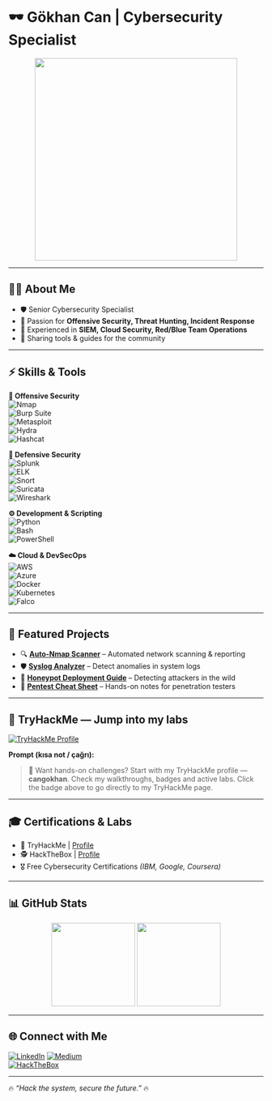 # 🕶️ Gökhan Can | Cybersecurity Specialist  

<p align="center">
  <img src="https://upload.wikimedia.org/wikipedia/commons/6/64/Digital_rain_animation_medium_letters_shine.gif" width="400" />
</p>  

---

## 👨‍💻 About Me  
- 🛡️ Senior Cybersecurity Specialist  
- 🎯 Passion for **Offensive Security, Threat Hunting, Incident Response**  
- 🧰 Experienced in **SIEM, Cloud Security, Red/Blue Team Operations**  
- 🚀 Sharing tools & guides for the community  

---

## ⚡ Skills & Tools  

**🔴 Offensive Security**  
![Nmap](https://img.shields.io/badge/-Nmap-2E3440?logo=linux&logoColor=white)  
![Burp Suite](https://img.shields.io/badge/-Burp%20Suite-F37726?logo=burp-suite&logoColor=white)  
![Metasploit](https://img.shields.io/badge/-Metasploit-2C2C2C?logo=metasploit&logoColor=blue)  
![Hydra](https://img.shields.io/badge/-Hydra-333333?logo=gnu-bash&logoColor=green)  
![Hashcat](https://img.shields.io/badge/-Hashcat-2E3440?logo=lock&logoColor=yellow)  

**🔵 Defensive Security**  
![Splunk](https://img.shields.io/badge/-Splunk-000000?logo=splunk&logoColor=white)  
![ELK](https://img.shields.io/badge/-ELK%20Stack-005571?logo=elastic&logoColor=white)  
![Snort](https://img.shields.io/badge/-Snort-CC0000?logo=piggy-bank&logoColor=white)  
![Suricata](https://img.shields.io/badge/-Suricata-2E3440?logo=shield&logoColor=orange)  
![Wireshark](https://img.shields.io/badge/-Wireshark-1679A7?logo=wireshark&logoColor=white)  

**⚙️ Development & Scripting**  
![Python](https://img.shields.io/badge/-Python-3776AB?logo=python&logoColor=white)  
![Bash](https://img.shields.io/badge/-Bash-121011?logo=gnu-bash&logoColor=white)  
![PowerShell](https://img.shields.io/badge/-PowerShell-5391FE?logo=powershell&logoColor=white)  

**☁️ Cloud & DevSecOps**  
![AWS](https://img.shields.io/badge/-AWS-FF9900?logo=amazonaws&logoColor=white)  
![Azure](https://img.shields.io/badge/-Azure-0078D4?logo=microsoft-azure&logoColor=white)  
![Docker](https://img.shields.io/badge/-Docker-2496ED?logo=docker&logoColor=white)  
![Kubernetes](https://img.shields.io/badge/-Kubernetes-326CE5?logo=kubernetes&logoColor=white)  
![Falco](https://img.shields.io/badge/-Falco-0C5E92?logo=linux&logoColor=white)  

---

## 📂 Featured Projects  
- 🔍 **[Auto-Nmap Scanner](#)** – Automated network scanning & reporting  
- 🛡️ **[Syslog Analyzer](#)** – Detect anomalies in system logs  
- 🎣 **[Honeypot Deployment Guide](#)** – Detecting attackers in the wild  
- 📘 **[Pentest Cheat Sheet](#)** – Hands-on notes for penetration testers  

---

## 🧪 TryHackMe — Jump into my labs
<p>
  <a href="https://tryhackme.com/p/cangokhan" target="_blank" rel="noopener noreferrer">
    <img src="https://img.shields.io/badge/TryHackMe-Visit%20My%20Profile-FF6A00?logo=tryhackme&logoColor=white" alt="TryHackMe Profile" />
  </a>
</p>

**Prompt (kısa not / çağrı):**  
> 🚀 Want hands-on challenges? Start with my TryHackMe profile — **cangokhan**. Check my walkthroughs, badges and active labs. Click the badge above to go directly to my TryHackMe page.

---

## 🎓 Certifications & Labs  
- 🏴 TryHackMe | [Profile](https://tryhackme.com/p/cangokhan)  
- 🕵 HackTheBox | [Profile](#)  
- 🎖️ Free Cybersecurity Certifications *(IBM, Google, Coursera)*  

---

## 📊 GitHub Stats  

<p align="center">
  <img src="https://github-readme-stats.vercel.app/api?username=gokhvncan&show_icons=true&theme=radical" height="165"/>
  <img src="https://github-readme-stats.vercel.app/api/top-langs/?username=gokhvncan&layout=compact&theme=radical" height="165"/>
</p>  

---

## 🌐 Connect with Me  
[![LinkedIn](https://medium.com/@gokhancbusiness)](#)
[![Medium](https://img.shields.io/badge/Medium-Blogs-black?logo=medium)](#)  
[![HackTheBox](https://img.shields.io/badge/HackTheBox-Labs-green?logo=hackthebox)](#)  

---

🔥 *“Hack the system, secure the future.”* 🔥  



<!---


gokhvncan/gokhvncan is a ✨ special ✨ repository because its `README.md` (this file) appears on your GitHub profile.
You can click the Preview link to take a look at your changes.
--->
